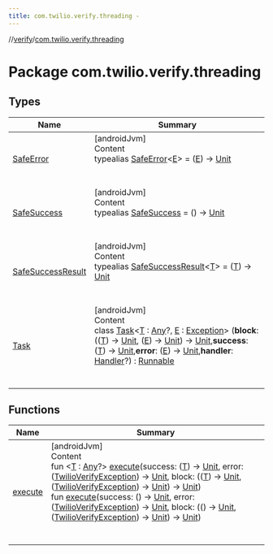 ```yaml
---
title: com.twilio.verify.threading -
---
```

//[verify](../index.md)/[com.twilio.verify.threading](index.md)



# Package com.twilio.verify.threading  


## Types  
  
|  Name|  Summary| 
|---|---|
| [SafeError]()| [androidJvm]  <br>Content  <br>typealias [SafeError]()<[E]()> = ([E]()) -> [Unit](https://kotlinlang.org/api/latest/jvm/stdlib/kotlin/-unit/index.html)  <br><br><br>
| [SafeSuccess]()| [androidJvm]  <br>Content  <br>typealias [SafeSuccess]() = () -> [Unit](https://kotlinlang.org/api/latest/jvm/stdlib/kotlin/-unit/index.html)  <br><br><br>
| [SafeSuccessResult]()| [androidJvm]  <br>Content  <br>typealias [SafeSuccessResult]()<[T]()> = ([T]()) -> [Unit](https://kotlinlang.org/api/latest/jvm/stdlib/kotlin/-unit/index.html)  <br><br><br>
| [Task](-task/index.md)| [androidJvm]  <br>Content  <br>class [Task](-task/index.md)<[T](-task/index.md) : [Any](https://kotlinlang.org/api/latest/jvm/stdlib/kotlin/-any/index.html)?, [E](-task/index.md) : [Exception](https://developer.android.com/reference/java/lang/Exception.html)> (**block**: (([T](-task/index.md)) -> [Unit](https://kotlinlang.org/api/latest/jvm/stdlib/kotlin/-unit/index.html), ([E](-task/index.md)) -> [Unit](https://kotlinlang.org/api/latest/jvm/stdlib/kotlin/-unit/index.html)) -> [Unit](https://kotlinlang.org/api/latest/jvm/stdlib/kotlin/-unit/index.html),**success**: ([T](-task/index.md)) -> [Unit](https://kotlinlang.org/api/latest/jvm/stdlib/kotlin/-unit/index.html),**error**: ([E](-task/index.md)) -> [Unit](https://kotlinlang.org/api/latest/jvm/stdlib/kotlin/-unit/index.html),**handler**: [Handler](https://developer.android.com/reference/android/os/Handler.html)?) : [Runnable](https://developer.android.com/reference/java/lang/Runnable.html)  <br><br><br>


## Functions  
  
|  Name|  Summary| 
|---|---|
| [execute](execute.md)| [androidJvm]  <br>Content  <br>fun <[T](execute.md) : [Any](https://kotlinlang.org/api/latest/jvm/stdlib/kotlin/-any/index.html)?> [execute](execute.md)(success: ([T](execute.md)) -> [Unit](https://kotlinlang.org/api/latest/jvm/stdlib/kotlin/-unit/index.html), error: ([TwilioVerifyException](../com.twilio.verify/-twilio-verify-exception/index.md)) -> [Unit](https://kotlinlang.org/api/latest/jvm/stdlib/kotlin/-unit/index.html), block: (([T](execute.md)) -> [Unit](https://kotlinlang.org/api/latest/jvm/stdlib/kotlin/-unit/index.html), ([TwilioVerifyException](../com.twilio.verify/-twilio-verify-exception/index.md)) -> [Unit](https://kotlinlang.org/api/latest/jvm/stdlib/kotlin/-unit/index.html)) -> [Unit](https://kotlinlang.org/api/latest/jvm/stdlib/kotlin/-unit/index.html))  <br>fun [execute](execute.md)(success: () -> [Unit](https://kotlinlang.org/api/latest/jvm/stdlib/kotlin/-unit/index.html), error: ([TwilioVerifyException](../com.twilio.verify/-twilio-verify-exception/index.md)) -> [Unit](https://kotlinlang.org/api/latest/jvm/stdlib/kotlin/-unit/index.html), block: (() -> [Unit](https://kotlinlang.org/api/latest/jvm/stdlib/kotlin/-unit/index.html), ([TwilioVerifyException](../com.twilio.verify/-twilio-verify-exception/index.md)) -> [Unit](https://kotlinlang.org/api/latest/jvm/stdlib/kotlin/-unit/index.html)) -> [Unit](https://kotlinlang.org/api/latest/jvm/stdlib/kotlin/-unit/index.html))  <br><br><br>


